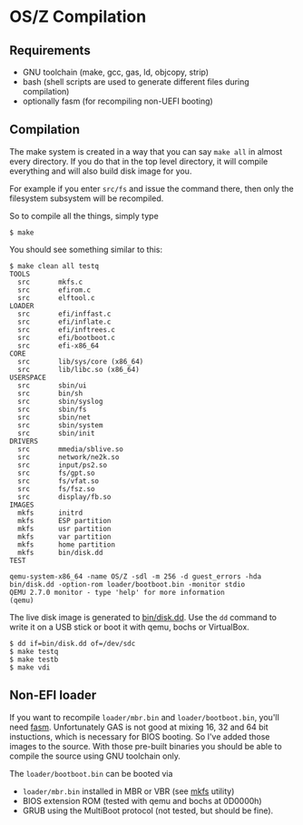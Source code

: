 OS/Z Compilation
================

Requirements
------------

- GNU toolchain (make, gcc, gas, ld, objcopy, strip)
- bash (shell scripts are used to generate different files during compilation)
- optionally fasm (for recompiling non-UEFI booting)

Compilation
-----------

The make system is created in a way that you can say `make all` in
almost every directory. If you do that in the top level directory,
it will compile everything and will also build disk image for you.

For example if you enter `src/fs` and issue the command there, then only
the filesystem subsystem will be recompiled.

So to compile all the things, simply type

```shell
$ make
```

You should see something similar to this:

```
$ make clean all testq
TOOLS
  src		mkfs.c
  src		efirom.c
  src		elftool.c
LOADER
  src		efi/inffast.c
  src		efi/inflate.c
  src		efi/inftrees.c
  src		efi/bootboot.c
  src		efi-x86_64
CORE
  src		lib/sys/core (x86_64)
  src		lib/libc.so (x86_64)
USERSPACE
  src		sbin/ui
  src		bin/sh
  src		sbin/syslog
  src		sbin/fs
  src		sbin/net
  src		sbin/system
  src		sbin/init
DRIVERS
  src		mmedia/sblive.so
  src		network/ne2k.so
  src		input/ps2.so
  src		fs/gpt.so
  src		fs/vfat.so
  src		fs/fsz.so
  src		display/fb.so
IMAGES
  mkfs		initrd
  mkfs		ESP partition
  mkfs		usr partition
  mkfs		var partition
  mkfs		home partition
  mkfs		bin/disk.dd
TEST

qemu-system-x86_64 -name OS/Z -sdl -m 256 -d guest_errors -hda bin/disk.dd -option-rom loader/bootboot.bin -monitor stdio
QEMU 2.7.0 monitor - type 'help' for more information
(qemu)
```

The live disk image is generated to [bin/disk.dd](https://github.com/bztsrc/osz/blob/master/bin/disk.dd?raw=true). Use the
`dd` command to write it on a USB stick or boot it with qemu,
bochs or VirtualBox.

```
$ dd if=bin/disk.dd of=/dev/sdc
$ make testq
$ make testb
$ make vdi
```

Non-EFI loader
--------------

If you want to recompile `loader/mbr.bin` and `loader/bootboot.bin`, you'll need [fasm](http://flatassembler.net).
Unfortunately GAS is not good at mixing 16, 32 and 64 bit instuctions, which is necessary for BIOS booting. So
I've added those images to the source. With those pre-built binaries you should be able to compile the source using
GNU toolchain only.

The `loader/bootboot.bin` can be booted via 
 - `loader/mbr.bin` installed in MBR or VBR (see [mkfs](https://github.com/bztsrc/osz/blob/master/tools/mkfs.c) utility)
 - BIOS extension ROM (tested with qemu and bochs at 0D0000h)
 - GRUB using the MultiBoot protocol (not tested, but should be fine).
